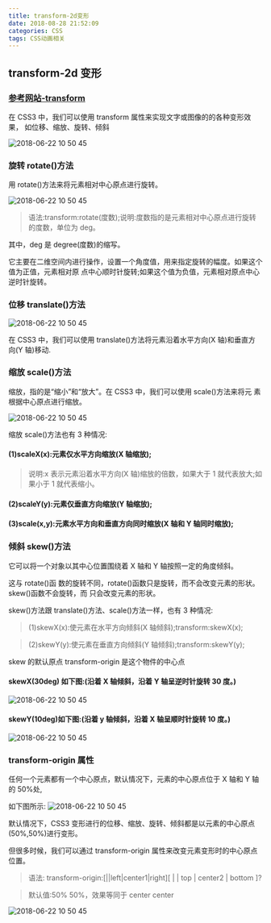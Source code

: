 ```yaml
---
title: transform-2d变形
date: 2018-08-28 21:52:09
categories: CSS
tags: CSS动画相关
---
```


## transform-2d 变形

### [参考网站-transform](https://css-tricks.com/almanac/properties/t/transform/)

在 CSS3 中，我们可以使用 transform 属性来实现文字或图像的的各种变形效果， 如位移、缩放、旋转、倾斜

![2018-06-22 10 50 45](https://peterlxb.gitbooks.io/front-end-study-notes/content/assets/%E5%B1%8F%E5%B9%95%E5%BF%AB%E7%85%A7%202018-04-10%20%E4%B8%8A%E5%8D%886.44.20.png)

### 旋转 rotate()方法

用 rotate()方法来将元素相对中心原点进行旋转。

![2018-06-22 10 50 45](https://peterlxb.gitbooks.io/front-end-study-notes/content/assets/%E5%B1%8F%E5%B9%95%E5%BF%AB%E7%85%A7%202018-04-10%20%E4%B8%8A%E5%8D%886.46.20.png)

> 语法:transform:rotate(度数);说明:度数指的是元素相对中心原点进行旋转的度数，单位为 deg。

其中，deg 是 degree(度数)的缩写。

它主要在二维空间内进行操作，设置一个角度值，用来指定旋转的幅度。如果这个值为正值，元素相对原
点中心顺时针旋转;如果这个值为负值，元素相对原点中心逆时针旋转。

### 位移 translate()方法

![2018-06-22 10 50 45](https://peterlxb.gitbooks.io/front-end-study-notes/content/assets/%E5%B1%8F%E5%B9%95%E5%BF%AB%E7%85%A7%202018-04-10%20%E4%B8%8A%E5%8D%886.48.32.png)

在 CSS3 中，我们可以使用 translate()方法将元素沿着水平方向(X 轴)和垂直方 向(Y 轴)移动.

### 缩放 scale()方法

缩放，指的是“缩小”和“放大”。在 CSS3 中，我们可以使用 scale()方法来将元 素根据中心原点进行缩放。

![2018-06-22 10 50 45](https://peterlxb.gitbooks.io/front-end-study-notes/content/assets/%E5%B1%8F%E5%B9%95%E5%BF%AB%E7%85%A7%202018-04-10%20%E4%B8%8A%E5%8D%886.48.32.png)

缩放 scale()方法也有 3 种情况:

#### (1)scaleX(x):元素仅水平方向缩放(X 轴缩放);

> 说明:x 表示元素沿着水平方向(X 轴)缩放的倍数，如果大于 1 就代表放大;如果小于 1 就代表缩小。

#### (2)scaleY(y):元素仅垂直方向缩放(Y 轴缩放);

#### (3)scale(x,y):元素水平方向和垂直方向同时缩放(X 轴和 Y 轴同时缩放);

### 倾斜 skew()方法

它可以将一个对象以其中心位置围绕着 X 轴和 Y 轴按照一定的角度倾斜。

这与 rotate()函 数的旋转不同，rotate()函数只是旋转，而不会改变元素的形状。skew()函数不会旋转，而 只会改变元素的形状。

skew()方法跟 translate()方法、scale()方法一样，也有 3 种情况:

> (1)skewX(x):使元素在水平方向倾斜(X 轴倾斜);transform:skewX(x);

> (2)skewY(y):使元素在垂直方向倾斜(Y 轴倾斜);transform:skewY(y);

skew 的默认原点 transform-origin 是这个物件的中心点

#### skewX(30deg) 如下图:(沿着 X 轴倾斜，沿着 Y 轴呈逆时针旋转 30 度。)

![2018-06-22 10 50 45](https://peterlxb.gitbooks.io/front-end-study-notes/content/assets/%E5%B1%8F%E5%B9%95%E5%BF%AB%E7%85%A7%202018-04-10%20%E4%B8%8A%E5%8D%886.59.52.png)

#### skewY(10deg)如下图:(沿着 y 轴倾斜，沿着 X 轴呈顺时针旋转 10 度。)

![2018-06-22 10 50 45](https://peterlxb.gitbooks.io/front-end-study-notes/content/assets/%E5%B1%8F%E5%B9%95%E5%BF%AB%E7%85%A7%202018-04-10%20%E4%B8%8A%E5%8D%887.01.04.png)

### transform-origin 属性

任何一个元素都有一个中心原点，默认情况下，元素的中心原点位于 X 轴和 Y 轴的 50%处,

如下图所示:
![2018-06-22 10 50 45](https://peterlxb.gitbooks.io/front-end-study-notes/content/assets/%E5%B1%8F%E5%B9%95%E5%BF%AB%E7%85%A7%202018-04-10%20%E4%B8%8A%E5%8D%887.02.28.png)

默认情况下，CSS3 变形进行的位移、缩放、旋转、倾斜都是以元素的中心原点(50%,50%)进行变形。

但很多时候，我们可以通过 transform-origin 属性来改变元素变形时的中心原点位置。

> 语法:
> transform-origin:[<percentage>|<length>|left|center1|right][<percentage> | <length> | top | center2 | bottom ]?

> 默认值:50% 50%，效果等同于 center center

![2018-06-22 10 50 45](https://peterlxb.gitbooks.io/front-end-study-notes/content/assets/%E5%B1%8F%E5%B9%95%E5%BF%AB%E7%85%A7%202018-04-10%20%E4%B8%8A%E5%8D%887.03.44.png)
